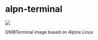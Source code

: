 # alpn-terminal
[![](https://badge.imagelayers.io/qnib/alpn-terminal:latest.svg)](https://imagelayers.io/?images=qnib/alpn-terminal:latest 'Details')

QNIBTerminal image based on Alpine Linux
